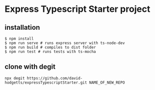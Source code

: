# Express Typescript Starter project

## installation 

```
$ npm install
$ npm run serve # runs express server with ts-node-dev
$ npm run build # compiles to dist folder
$ npm run test # runs tests with ts-mocha
```

## clone with degit

```
npx degit https://github.com/david-hodgetts/expressTypescriptStarter.git NAME_OF_NEW_REPO
```